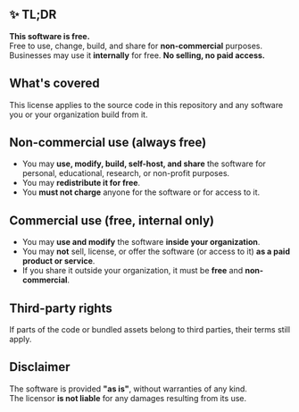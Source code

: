 ## ✨ TL;DR
**This software is free.**  
Free to use, change, build, and share for **non-commercial** purposes.  
Businesses may use it **internally** for free. **No selling, no paid access.**

## What's covered
This license applies to the source code in this repository and any software you or your organization build from it.

## Non-commercial use (always free)
- You may **use, modify, build, self-host, and share** the software for personal, educational, research, or non-profit purposes.  
- You may **redistribute it for free**.  
- You **must not charge** anyone for the software or for access to it.

## Commercial use (free, internal only)
- You may **use and modify** the software **inside your organization**.  
- You may **not** sell, license, or offer the software (or access to it) **as a paid product or service**.  
- If you share it outside your organization, it must be **free** and **non-commercial**.

## Third-party rights
If parts of the code or bundled assets belong to third parties, their terms still apply.

## Disclaimer
The software is provided **"as is"**, without warranties of any kind.  
The licensor **is not liable** for any damages resulting from its use.
